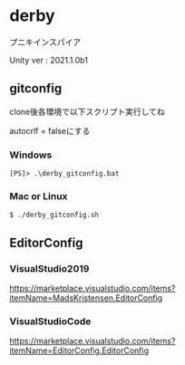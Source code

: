 # derby
プニキインスパイア

Unity ver : 2021.1.0b1

## gitconfig

clone後各環境で以下スクリプト実行してね

autocrlf = falseにする

### Windows

```
[PS]> .\derby_gitconfig.bat
```

### Mac or Linux

```
$ ./derby_gitconfig.sh
```

## EditorConfig

### VisualStudio2019

https://marketplace.visualstudio.com/items?itemName=MadsKristensen.EditorConfig

### VisualStudioCode

https://marketplace.visualstudio.com/items?itemName=EditorConfig.EditorConfig
